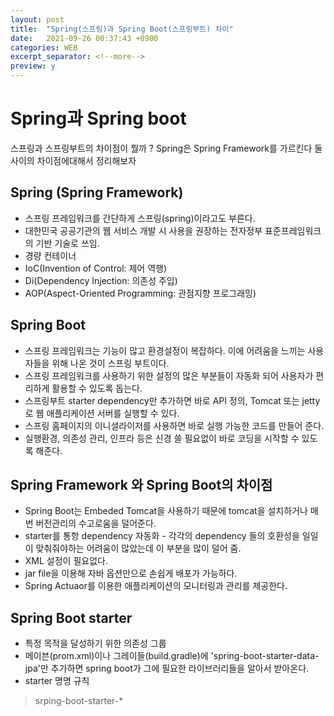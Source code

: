 ```yaml
---
layout: post
title:  "Spring(스프링)과 Spring Boot(스프링부트) 차이"
date:   2021-09-26 00:37:43 +0900
categories: WEB
excerpt_separator: <!--more-->
preview: y
---
```


# Spring과 Spring boot
스프링과 스프링부트의 차이점이 뭘까 ?
Spring은 Spring Framework를 가르킨다 둘 사이의 차이점에대해서 정리해보자
<!--more-->

## Spring (Spring Framework)
- 스프링 프레임워크를 간단하게 스프링(spring)이라고도 부른다.
- 대한민국 공공기관의 웹 서비스 개발 시 사용을 권장하는 전자정부 표준프레임워크의 기반 기술로 쓰임.
- 경량 컨테이너
- IoC(Invention of Control: 제어 역행)
- Di(Dependency Injection: 의존성 주입) 
- AOP(Aspect-Oriented Programming: 관점지향 프로그래밍)

## Spring Boot
- 스프링 프레임워크는 기능이 많고 환경설정이 복잡하다. 이에 어려움을 느끼는 사용자들을 위해 나온 것이 스프링 부트이다.
- 스프링 프레임워크를 사용하기 위한 설정의 많은 부분들이 자동화 되어 사용자가 편리하게 활용할 수 있도록 돕는다.
- 스프링부트 starter dependency만 추가하면 바로 API 정의, Tomcat 또는 jetty로 웹 애플리케이션 서버를 실행할 수 있다.
- 스프링 홈페이지의 이니셜라이저를 사용하면 바로 실행 가능한 코드를 만들어 준다.
- 실행환경, 의존성 관리, 인프라 등은 신경 쓸 필요없이 바로 코딩을 시작할 수 있도록 해준다.

## Spring Framework 와 Spring Boot의 차이점
- Spring Boot는 Embeded Tomcat을 사용하기 때문에 tomcat을 설치하거나 매번 버전관리의 수고로움을 덜어준다.
- starter를 통항 dependency 자동화 - 각각의 dependency 들의 호환성을 일일이 맞춰줘야하는 어려움이 많았는데 이 부분을 많이 덜어 줌.
- XML 설정이 필요없다.
- jar file을 이용해 자바 옵션만으로 손쉽게 배포가 가능하다.
- Spring Actuaor를 이용한 애플리케이션의 모니터링과 관리를 제공한다.

## Spring Boot starter
- 특정 목적을 달성하기 위한 의존성 그룹
- 메이븐(prom.xml)이나 그레이들(build.gradle)에 'spring-boot-starter-data-jpa'만 추가하면 spring boot가 그에 필요한 라이브러리들을 알아서 받아온다.
- starter 명명 규칙
> srping-boot-starter-*
